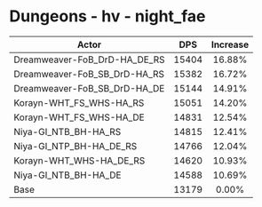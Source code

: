 # Dungeons - hv - night_fae
| Actor | DPS | Increase |
|---|:---:|:---:|
|Dreamweaver-FoB_DrD-HA_DE_RS|15404|16.88%|
|Dreamweaver-FoB_SB_DrD-HA_RS|15382|16.72%|
|Dreamweaver-FoB_SB_DrD-HA_DE|15144|14.91%|
|Korayn-WHT_FS_WHS-HA_RS|15051|14.20%|
|Korayn-WHT_FS_WHS-HA_DE|14831|12.54%|
|Niya-GI_NTB_BH-HA_RS|14815|12.41%|
|Niya-GI_NTP_BH-HA_DE_RS|14766|12.04%|
|Korayn-WHT_WHS-HA_DE_RS|14620|10.93%|
|Niya-GI_NTB_BH-HA_DE|14588|10.69%|
|Base|13179|0.00%|
